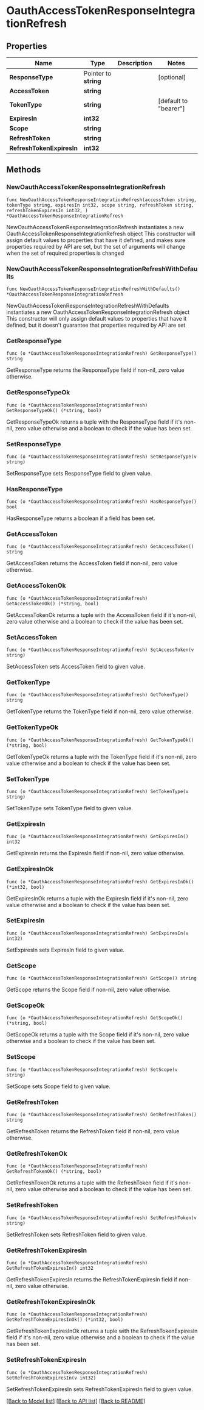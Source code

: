 # OauthAccessTokenResponseIntegrationRefresh

## Properties

Name | Type | Description | Notes
------------ | ------------- | ------------- | -------------
**ResponseType** | Pointer to **string** |  | [optional] 
**AccessToken** | **string** |  | 
**TokenType** | **string** |  | [default to "bearer"]
**ExpiresIn** | **int32** |  | 
**Scope** | **string** |  | 
**RefreshToken** | **string** |  | 
**RefreshTokenExpiresIn** | **int32** |  | 

## Methods

### NewOauthAccessTokenResponseIntegrationRefresh

`func NewOauthAccessTokenResponseIntegrationRefresh(accessToken string, tokenType string, expiresIn int32, scope string, refreshToken string, refreshTokenExpiresIn int32, ) *OauthAccessTokenResponseIntegrationRefresh`

NewOauthAccessTokenResponseIntegrationRefresh instantiates a new OauthAccessTokenResponseIntegrationRefresh object
This constructor will assign default values to properties that have it defined,
and makes sure properties required by API are set, but the set of arguments
will change when the set of required properties is changed

### NewOauthAccessTokenResponseIntegrationRefreshWithDefaults

`func NewOauthAccessTokenResponseIntegrationRefreshWithDefaults() *OauthAccessTokenResponseIntegrationRefresh`

NewOauthAccessTokenResponseIntegrationRefreshWithDefaults instantiates a new OauthAccessTokenResponseIntegrationRefresh object
This constructor will only assign default values to properties that have it defined,
but it doesn't guarantee that properties required by API are set

### GetResponseType

`func (o *OauthAccessTokenResponseIntegrationRefresh) GetResponseType() string`

GetResponseType returns the ResponseType field if non-nil, zero value otherwise.

### GetResponseTypeOk

`func (o *OauthAccessTokenResponseIntegrationRefresh) GetResponseTypeOk() (*string, bool)`

GetResponseTypeOk returns a tuple with the ResponseType field if it's non-nil, zero value otherwise
and a boolean to check if the value has been set.

### SetResponseType

`func (o *OauthAccessTokenResponseIntegrationRefresh) SetResponseType(v string)`

SetResponseType sets ResponseType field to given value.

### HasResponseType

`func (o *OauthAccessTokenResponseIntegrationRefresh) HasResponseType() bool`

HasResponseType returns a boolean if a field has been set.

### GetAccessToken

`func (o *OauthAccessTokenResponseIntegrationRefresh) GetAccessToken() string`

GetAccessToken returns the AccessToken field if non-nil, zero value otherwise.

### GetAccessTokenOk

`func (o *OauthAccessTokenResponseIntegrationRefresh) GetAccessTokenOk() (*string, bool)`

GetAccessTokenOk returns a tuple with the AccessToken field if it's non-nil, zero value otherwise
and a boolean to check if the value has been set.

### SetAccessToken

`func (o *OauthAccessTokenResponseIntegrationRefresh) SetAccessToken(v string)`

SetAccessToken sets AccessToken field to given value.


### GetTokenType

`func (o *OauthAccessTokenResponseIntegrationRefresh) GetTokenType() string`

GetTokenType returns the TokenType field if non-nil, zero value otherwise.

### GetTokenTypeOk

`func (o *OauthAccessTokenResponseIntegrationRefresh) GetTokenTypeOk() (*string, bool)`

GetTokenTypeOk returns a tuple with the TokenType field if it's non-nil, zero value otherwise
and a boolean to check if the value has been set.

### SetTokenType

`func (o *OauthAccessTokenResponseIntegrationRefresh) SetTokenType(v string)`

SetTokenType sets TokenType field to given value.


### GetExpiresIn

`func (o *OauthAccessTokenResponseIntegrationRefresh) GetExpiresIn() int32`

GetExpiresIn returns the ExpiresIn field if non-nil, zero value otherwise.

### GetExpiresInOk

`func (o *OauthAccessTokenResponseIntegrationRefresh) GetExpiresInOk() (*int32, bool)`

GetExpiresInOk returns a tuple with the ExpiresIn field if it's non-nil, zero value otherwise
and a boolean to check if the value has been set.

### SetExpiresIn

`func (o *OauthAccessTokenResponseIntegrationRefresh) SetExpiresIn(v int32)`

SetExpiresIn sets ExpiresIn field to given value.


### GetScope

`func (o *OauthAccessTokenResponseIntegrationRefresh) GetScope() string`

GetScope returns the Scope field if non-nil, zero value otherwise.

### GetScopeOk

`func (o *OauthAccessTokenResponseIntegrationRefresh) GetScopeOk() (*string, bool)`

GetScopeOk returns a tuple with the Scope field if it's non-nil, zero value otherwise
and a boolean to check if the value has been set.

### SetScope

`func (o *OauthAccessTokenResponseIntegrationRefresh) SetScope(v string)`

SetScope sets Scope field to given value.


### GetRefreshToken

`func (o *OauthAccessTokenResponseIntegrationRefresh) GetRefreshToken() string`

GetRefreshToken returns the RefreshToken field if non-nil, zero value otherwise.

### GetRefreshTokenOk

`func (o *OauthAccessTokenResponseIntegrationRefresh) GetRefreshTokenOk() (*string, bool)`

GetRefreshTokenOk returns a tuple with the RefreshToken field if it's non-nil, zero value otherwise
and a boolean to check if the value has been set.

### SetRefreshToken

`func (o *OauthAccessTokenResponseIntegrationRefresh) SetRefreshToken(v string)`

SetRefreshToken sets RefreshToken field to given value.


### GetRefreshTokenExpiresIn

`func (o *OauthAccessTokenResponseIntegrationRefresh) GetRefreshTokenExpiresIn() int32`

GetRefreshTokenExpiresIn returns the RefreshTokenExpiresIn field if non-nil, zero value otherwise.

### GetRefreshTokenExpiresInOk

`func (o *OauthAccessTokenResponseIntegrationRefresh) GetRefreshTokenExpiresInOk() (*int32, bool)`

GetRefreshTokenExpiresInOk returns a tuple with the RefreshTokenExpiresIn field if it's non-nil, zero value otherwise
and a boolean to check if the value has been set.

### SetRefreshTokenExpiresIn

`func (o *OauthAccessTokenResponseIntegrationRefresh) SetRefreshTokenExpiresIn(v int32)`

SetRefreshTokenExpiresIn sets RefreshTokenExpiresIn field to given value.



[[Back to Model list]](../README.md#documentation-for-models) [[Back to API list]](../README.md#documentation-for-api-endpoints) [[Back to README]](../README.md)


